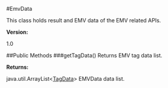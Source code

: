 #EmvData

This class holds result and EMV data of the EMV related APIs.


**Version:**

1.0


##Public Methods
###getTagData()
Returns EMV tag data list.

**Returns:**

java.util.ArrayList<[TagData](TagData)> EMVData data list.